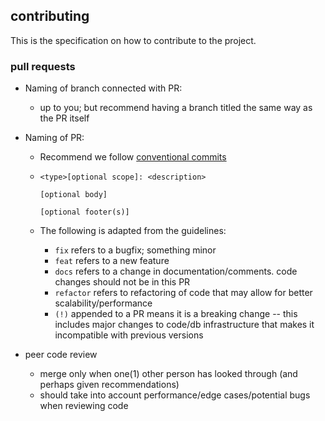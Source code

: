 ## contributing

This is the specification on how to contribute to the project.

### pull requests

- Naming of branch connected with PR:
  - up to you; but recommend having a branch titled the same way as the PR itself

- Naming of PR:
  - Recommend we follow [conventional commits](https://www.conventionalcommits.org/en/v1.0.0/)


  - ```
    <type>[optional scope]: <description>
  
    [optional body]
  
    [optional footer(s)]
    ```
  - The following is adapted from the guidelines:
    - `fix` refers to a bugfix; something minor
    - `feat` refers to a new feature
    - `docs` refers to a change in documentation/comments. code changes should not be in this PR
    - `refactor` refers to refactoring of code that may allow for better scalability/performance
    - `(!)` appended to a PR means it is a breaking change -- this includes major changes to code/db infrastructure that makes it incompatible with previous versions



- peer code review
  - merge only when one(1) other person has looked through (and perhaps given recommendations)
  - should take into account performance/edge cases/potential bugs when reviewing code




